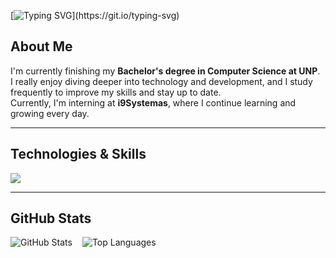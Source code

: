 [![Typing SVG](https://readme-typing-svg.demolab.com?font=JetBrains+Mono&weight=800&pause=1000&color=2E86AB&background=FFFFFF00&width=435&lines=Hello%2C+my+name+is+Erik;Welcome+to+my+profile+in+GitHub!)](https://git.io/typing-svg)
## About Me
I'm currently finishing my **Bachelor's degree in Computer Science at UNP**.  
I really enjoy diving deeper into technology and development, and I study frequently to improve my skills and stay up to date.  
Currently, I'm interning at **i9Systemas**, where I continue learning and growing every day.

---

## Technologies & Skills
<p>
  <a href="https://go-skill-icons.vercel.app/">
    <img
      src="https://go-skill-icons.vercel.app/api/icons?i=python,javascript,typescript,git,github,html,css,react,reactnative,next,tailwind,django,postgres,insomnia"
    />
  </a>
</p>

---
## GitHub Stats

<p align="left">
  <img src="https://github-readme-stats.vercel.app/api?username=ErikEliasV&show_icons=true&theme=dark&hide_border=true&title_color=2E86AB&icon_color=2E86AB&text_color=ffffff&bg_color=1E1E1E" alt="GitHub Stats" style="display:inline-block; margin-right:12px;" />
  <img src="https://github-readme-stats.vercel.app/api/top-langs/?username=ErikEliasV&layout=compact&theme=dark&hide_border=true&title_color=2E86AB&text_color=ffffff&bg_color=1E1E1E" alt="Top Languages" style="display:inline-block;" />
</p>